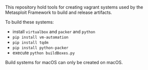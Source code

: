 This repository hold tools for creating vagrant systems used by the Metasploit Framework to build and release artifacts.

To build these systems:
* install `virtualbox` and `packer` and `python`
* `pip install vm-automation`
* `pip install tqdm`
* `pip install python-packer`
* execute `python buildBoxes.py`

Build systems for macOS can only be created on macOS.

